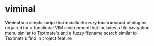 viminal
=======

Viminal is a simple script that installs the very basic amount of plugins required for a functional VIM environment that includes a file navigation menu similar to Textmate's and a fuzzy filename search similar to Textmate's find in project feature 
